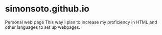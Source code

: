 # simonsoto.github.io
Personal web page
This way I plan to increase my proficiency in HTML and other languages to set up webpages.
